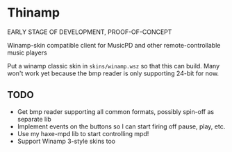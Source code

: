 # Thinamp

EARLY STAGE OF DEVELOPMENT, PROOF-OF-CONCEPT

Winamp-skin compatible client for MusicPD and other remote-controllable music players

Put a winamp classic skin in `skins/winamp.wsz` so that this can build. Many won't work yet because the bmp reader is only supporting 24-bit for now.

## TODO

* Get bmp reader supporting all common formats, possibly spin-off as separate lib
* Implement events on the buttons so I can start firing off pause, play, etc.
* Use my haxe-mpd lib to start controlling mpd!
* Support Winamp 3-style skins too